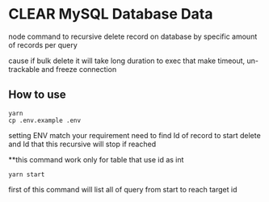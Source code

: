 # CLEAR MySQL Database Data

node command to recursive delete record on database by specific amount of records per query

cause if bulk delete it will take long duration to exec that make timeout, un-trackable and freeze connection

## How to use

```
yarn
cp .env.example .env
```

setting ENV match your requirement need to find Id of record to start delete and Id that this recursive will stop 
if reached

**this command work only for table that use id as int

```
yarn start
```

first of this command will list all of query from start to reach target id